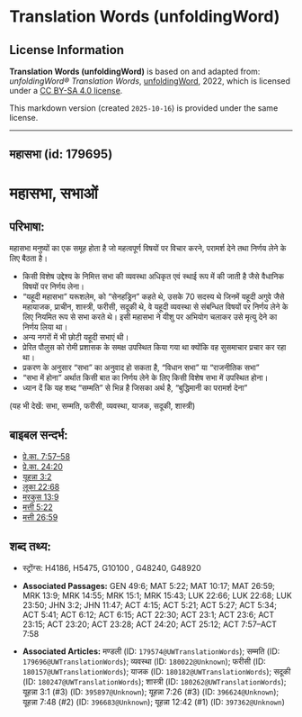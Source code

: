 # Translation Words (unfoldingWord)

## License Information

**Translation Words (unfoldingWord)** is based on and adapted from: _unfoldingWord® Translation Words_, [unfoldingWord](https://unfoldingword.org/utw), 2022, which is licensed under a [CC BY-SA 4.0 license](https://creativecommons.org/licenses/by-sa/4.0/legalcode.en).

This markdown version (created `2025-10-16`) is provided under the same license.



--------------------------------

## महासभा (id: 179695)

महासभा, सभाओं
=============

परिभाषा:
--------

महासभा मनुष्यों का एक समूह होता है जो महत्वपूर्ण विषयों पर विचार करने, परामर्श देने तथा निर्णय लेने के लिए बैठता है।

* किसी विशेष उद्देश्य के निमित्त सभा की व्यवस्था अधिकृत एवं स्थाई रूप में की जाती है जैसे वैधानिक विषयों पर निर्णय लेना।
* “यहूदी महासभा” यरूशलेम, को “सेनहड्रिन” कहते थे, उसके 70 सदस्य थे जिनमें यहूदी अगुवे जैसे महायाजक, प्राचीन, शास्त्री, फरीसी, सदूकी थे, वे यहूदी व्यवस्था से संबन्धित विषयों पर निर्णय लेने के लिए नियमित रूप से सभा करते थे। इसी महासभा ने यीशु पर अभियोग चलाकर उसे मृत्यु देने का निर्णय लिया था।
* अन्य नगरों में भी छोटी यहूदी सभाएं थी।
* प्रेरित पौलुस को रोमी प्रशासक के समक्ष उपस्थित किया गया था क्योंकि वह सुसमाचार प्रचार कर रहा था।
* प्रकरण के अनुसार “सभा” का अनुवाद हो सकता है, “विधान सभा” या “राजनीतिक सभा”
* “सभा में होना” अर्थात किसी बात का निर्णय लेने के लिए किसी विशेष सभा में उपस्थित होना।
* ध्यान दें कि यह शब्द “सम्मति” से भिन्न है जिसका अर्थ है, “बुद्धिमानी का परामर्श देना”

(यह भी देखें: सभा, सम्मति, फरीसी, व्यवस्था, याजक, सदूकी, शास्त्री)

बाइबल सन्दर्भ:
--------------

* [प्रे.का. 7:57–58](https://ref.ly/Acts7:57-Acts7:58)
* [प्रे.का. 24:20](https://ref.ly/Acts24:20)
* [यूहन्ना 3:2](https://ref.ly/John3:2)
* [लूका 22:68](https://ref.ly/Luke22:68)
* [मरकुस 13:9](https://ref.ly/Mark13:9)
* [मत्ती 5:22](https://ref.ly/Matt5:22)
* [मत्ती 26:59](https://ref.ly/Matt26:59)

शब्द तथ्य:
----------

* स्ट्रोंग्स: H4186, H5475, G10100 , G48240, G48920

* **Associated Passages:** GEN 49:6; MAT 5:22; MAT 10:17; MAT 26:59; MRK 13:9; MRK 14:55; MRK 15:1; MRK 15:43; LUK 22:66; LUK 22:68; LUK 23:50; JHN 3:2; JHN 11:47; ACT 4:15; ACT 5:21; ACT 5:27; ACT 5:34; ACT 5:41; ACT 6:12; ACT 6:15; ACT 22:30; ACT 23:1; ACT 23:6; ACT 23:15; ACT 23:20; ACT 23:28; ACT 24:20; ACT 25:12; ACT 7:57–ACT 7:58
* **Associated Articles:** मण्डली (ID: `179574@UWTranslationWords`); सम्मति (ID: `179696@UWTranslationWords`); व्यवस्था (ID: `180022@Unknown`); फरीसी (ID: `180157@UWTranslationWords`); याजक (ID: `180182@UWTranslationWords`); सदूकी (ID: `180247@UWTranslationWords`); शास्त्री (ID: `180262@UWTranslationWords`); यूहन्ना 3:1 (#3) (ID: `395897@Unknown`); यूहन्ना 7:26 (#3) (ID: `396624@Unknown`); यूहन्ना 7:48 (#2) (ID: `396683@Unknown`); यूहन्ना 12:42 (#1) (ID: `397362@Unknown`)

